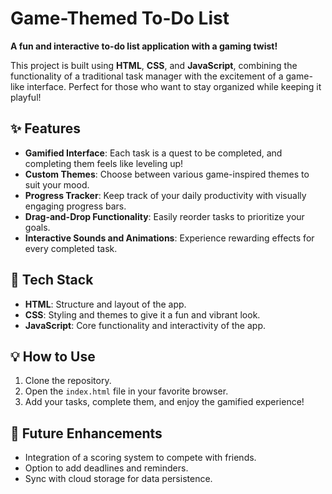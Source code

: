 # Game-Themed To-Do List

**A fun and interactive to-do list application with a gaming twist!**

This project is built using **HTML**, **CSS**, and **JavaScript**, combining the functionality of a traditional task manager with the excitement of a game-like interface. Perfect for those who want to stay organized while keeping it playful!

## ✨ Features

- **Gamified Interface**: Each task is a quest to be completed, and completing them feels like leveling up!
- **Custom Themes**: Choose between various game-inspired themes to suit your mood.
- **Progress Tracker**: Keep track of your daily productivity with visually engaging progress bars.
- **Drag-and-Drop Functionality**: Easily reorder tasks to prioritize your goals.
- **Interactive Sounds and Animations**: Experience rewarding effects for every completed task.

## 🚀 Tech Stack

- **HTML**: Structure and layout of the app.
- **CSS**: Styling and themes to give it a fun and vibrant look.
- **JavaScript**: Core functionality and interactivity of the app.

## 💡 How to Use

1. Clone the repository.
2. Open the `index.html` file in your favorite browser.
3. Add your tasks, complete them, and enjoy the gamified experience!

## 🎯 Future Enhancements

- Integration of a scoring system to compete with friends.
- Option to add deadlines and reminders.
- Sync with cloud storage for data persistence.
